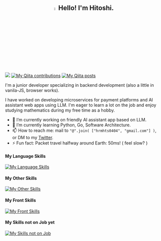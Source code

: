 <h2 align="center"><a href="https://www.gautamkrishnar.com/"><img src="https://media.giphy.com/media/hvRJCLFzcasrR4ia7z/giphy.gif" width="5%"></a>Hello! I'm Hitoshi.</h2>

[![](https://komarev.com/ghpvc/?username=hitoshi44)](https://github.com/antonkomarev/github-profile-views-counter)
[![My Qiita contributions](https://qiita-badge.apiapi.app/s/hitoshi44/contributions.svg)](http://qiita.com/hitoshi44)
[![My Qiita posts](https://qiita-badge.apiapi.app/s/hitoshi44/posts.svg)](http://qiita.com/hitoshi44)

I'm a junior developer specializing in backend development (also a little in vanila-JS, browser works).

I have worked on developing microservices for payment platforms and AI assistant web apps using LLM. I'm eager to learn a lot on the job and enjoy studying mathematics during my free time as a hobby.

- 🔭 I’m currently working on friendly AI assistant app based on LLM.
- 🌱 I’m currently learning Python, Go, Software Architecture.
- 📫 How to reach me: mail to `"@".join( ["hrmhts0404", "gmail.com"] )`, or DM to my [Twitter](https://twitter.com/hitoshi404).
- ⚡ Fun fact: Packet travel halfway around Earth: 50ms! ( feel slow? )

#### My Language Skills
[![My Language Skills](https://skillicons.dev/icons?i=go,python,js,bash)](https://skillicons.dev)
#### My Other Skills
[![My Other Skills](https://skillicons.dev/icons?i=linux,git,docker,kubernetes,,mysql,nginx,nodejs,aws)](https://skillicons.dev)
#### My Front Skills
[![My Front Skills](https://skillicons.dev/icons?i=js,html,css)](https://skillicons.dev)
#### My Skills not on Job yet
[![My Skills not on Job](https://skillicons.dev/icons?i=rust,nim,c,sqlite)](https://skillicons.dev)

